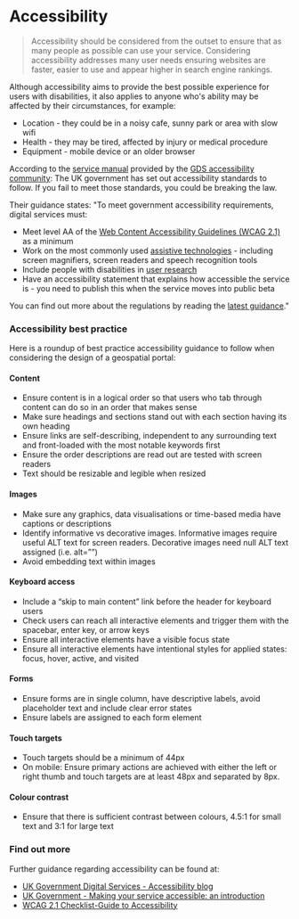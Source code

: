 # Accessibility

> Accessibility should be considered from the outset to ensure that as many people as possible can use your service. Considering accessibility addresses many user needs ensuring websites are faster, easier to use and appear higher in search engine rankings.

Although accessibility aims to provide the best possible experience for users with disabilities, it also applies to anyone who's ability may be affected by their circumstances, for example:

+ Location - they could be in a noisy cafe, sunny park or area with slow wifi
+ Health - they may be tired, affected by injury or medical procedure
+ Equipment - mobile device or an older browser

According to the [service manual](https://www.gov.uk/service-manual/helping-people-to-use-your-service/making-your-service-accessible-an-introduction) provided by the [GDS accessibility community](https://www.gov.uk/service-manual/communities/accessibility-community): The UK government has set out accessibility standards to follow. If you fail to meet those standards, you could be breaking the law.

Their guidance states: "To meet government accessibility requirements, digital services must:

+ Meet level AA of the [Web Content Accessibility Guidelines (WCAG 2.1)](https://www.gov.uk/service-manual/helping-people-to-use-your-service/understanding-wcag) as a minimum
+ Work on the most commonly used [assistive technologies](https://www.gov.uk/service-manual/technology/testing-with-assistive-technologies) - including screen magnifiers, screen readers and speech recognition tools
+ Include people with disabilities in [user research](https://www.gov.uk/service-manual/user-research)
+ Have an accessibility statement that explains how accessible the service is - you need to publish this when the service moves into public beta

You can find out more about the regulations by reading the [latest guidance](https://www.gov.uk/guidance/accessibility-requirements-for-public-sector-websites-and-apps)."

### Accessibility best practice

Here is a roundup of best practice accessibility guidance to follow when considering the design of a geospatial portal:

#### Content
+ Ensure content is in a logical order so that users who tab through content can do so in an order that makes sense
+ Make sure headings and sections stand out with each section having its own heading
+ Ensure links are self-describing, independent to any surrounding text and front-loaded with the most notable keywords first
+ Ensure the order descriptions are read out are tested with screen readers
+ Text should be resizable and legible when resized

#### Images
+ Make sure any graphics, data visualisations or time-based media have captions or descriptions
+ Identify informative vs decorative images. Informative images require useful ALT text for screen readers. Decorative images need null ALT text assigned (i.e. alt=””)
+ Avoid embedding text within images

#### Keyboard access
+ Include a “skip to main content” link before the header for keyboard users
+ Check users can reach all interactive elements and trigger them with the spacebar, enter key, or arrow keys
+ Ensure all interactive elements have a visible focus state
+ Ensure all interactive elements have intentional styles for applied states: focus, hover, active, and visited

#### Forms
+ Ensure forms are in single column, have descriptive labels, avoid placeholder text and include clear error states
+ Ensure labels are assigned to each form element

#### Touch targets
+ Touch targets should be a minimum of 44px
+ On mobile: Ensure primary actions are achieved with either the left or right thumb and touch targets are at least 48px and separated by 8px.

#### Colour contrast
+ Ensure that there is sufficient contrast between colours, 4.5:1 for small text and 3:1 for large text


### Find out more
Further guidance regarding accessibility can be found at:
+ [UK Government Digital Services - Accessibility blog](https://gds.blog.gov.uk/category/accessibility/)
+ [UK Government - Making your service accessible: an introduction](https://www.gov.uk/service-manual/helping-people-to-use-your-service/making-your-service-accessible-an-introduction)
+ [WCAG 2.1 Checklist-Guide to Accessibility](https://uxtricks.design/blogs/ux-design/accessibility)
